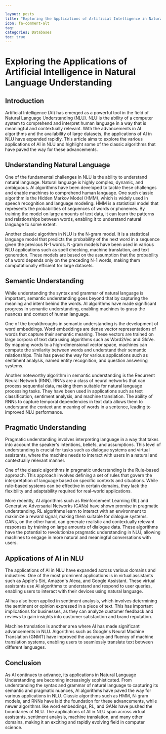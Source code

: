```yaml
---

layout: posts
title: "Exploring the Applications of Artificial Intelligence in Natural Language Understanding"
icon: fa-comment-alt
tag:      
categories: Databases
toc: true
---
```




# Exploring the Applications of Artificial Intelligence in Natural Language Understanding

## Introduction

Artificial Intelligence (AI) has emerged as a powerful tool in the field of Natural Language Understanding (NLU). NLU is the ability of a computer system to comprehend and interpret human language in a way that is meaningful and contextually relevant. With the advancements in AI algorithms and the availability of large datasets, the applications of AI in NLU have expanded rapidly. This article aims to explore the various applications of AI in NLU and highlight some of the classic algorithms that have paved the way for these advancements.

## Understanding Natural Language

One of the fundamental challenges in NLU is the ability to understand natural language. Natural language is highly complex, dynamic, and ambiguous. AI algorithms have been developed to tackle these challenges and enable machines to comprehend human language. One such classic algorithm is the Hidden Markov Model (HMM), which is widely used in speech recognition and language modeling. HMM is a statistical model that represents the probabilities of sequences of words or phonemes. By training the model on large amounts of text data, it can learn the patterns and relationships between words, enabling it to understand natural language to some extent.

Another classic algorithm in NLU is the N-gram model. It is a statistical language model that predicts the probability of the next word in a sequence given the previous N-1 words. N-gram models have been used in various NLU applications such as spell checking, machine translation, and text generation. These models are based on the assumption that the probability of a word depends only on the preceding N-1 words, making them computationally efficient for large datasets.

## Semantic Understanding

While understanding the syntax and grammar of natural language is important, semantic understanding goes beyond that by capturing the meaning and intent behind the words. AI algorithms have made significant progress in semantic understanding, enabling machines to grasp the nuances and context of human language.

One of the breakthroughs in semantic understanding is the development of word embeddings. Word embeddings are dense vector representations of words that capture their semantic meaning. These vectors are trained on large corpora of text data using algorithms such as Word2Vec and GloVe. By mapping words to a high-dimensional vector space, machines can compute the similarity between words and understand their semantic relationships. This has paved the way for various applications such as sentiment analysis, named entity recognition, and question answering systems.

Another noteworthy algorithm in semantic understanding is the Recurrent Neural Network (RNN). RNNs are a class of neural networks that can process sequential data, making them suitable for natural language processing tasks. They have been used in applications such as text classification, sentiment analysis, and machine translation. The ability of RNNs to capture temporal dependencies in text data allows them to understand the context and meaning of words in a sentence, leading to improved NLU performance.

## Pragmatic Understanding

Pragmatic understanding involves interpreting language in a way that takes into account the speaker's intentions, beliefs, and assumptions. This level of understanding is crucial for tasks such as dialogue systems and virtual assistants, where the machine needs to interact with users in a natural and contextually relevant manner.

One of the classic algorithms in pragmatic understanding is the Rule-based approach. This approach involves defining a set of rules that govern the interpretation of language based on specific contexts and situations. While rule-based systems can be effective in certain domains, they lack the flexibility and adaptability required for real-world applications.

More recently, AI algorithms such as Reinforcement Learning (RL) and Generative Adversarial Networks (GANs) have shown promise in pragmatic understanding. RL algorithms learn to interact with an environment to maximize a reward signal, making them suitable for dialogue systems. GANs, on the other hand, can generate realistic and contextually relevant responses by training on large amounts of dialogue data. These algorithms have the potential to revolutionize pragmatic understanding in NLU, allowing machines to engage in more natural and meaningful conversations with users.

## Applications of AI in NLU

The applications of AI in NLU have expanded across various domains and industries. One of the most prominent applications is in virtual assistants such as Apple's Siri, Amazon's Alexa, and Google Assistant. These virtual assistants use AI algorithms to understand and respond to user queries, enabling users to interact with their devices using natural language.

AI has also been applied in sentiment analysis, which involves determining the sentiment or opinion expressed in a piece of text. This has important implications for businesses, as they can analyze customer feedback and reviews to gain insights into customer satisfaction and brand reputation.

Machine translation is another area where AI has made significant advancements in NLU. Algorithms such as Google's Neural Machine Translation (GNMT) have improved the accuracy and fluency of machine translation systems, enabling users to seamlessly translate text between different languages.

## Conclusion

As AI continues to advance, its applications in Natural Language Understanding are becoming increasingly sophisticated. From understanding the syntax and grammar of natural language to capturing its semantic and pragmatic nuances, AI algorithms have paved the way for various applications in NLU. Classic algorithms such as HMM, N-gram models, and RNNs have laid the foundation for these advancements, while newer algorithms like word embeddings, RL, and GANs have pushed the boundaries of NLU. The applications of AI in NLU span across virtual assistants, sentiment analysis, machine translation, and many other domains, making it an exciting and rapidly evolving field in computer science.